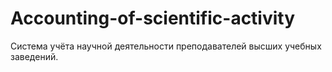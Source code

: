 # Accounting-of-scientific-activity
Система учёта научной деятельности преподавателей высших учебных заведений.
